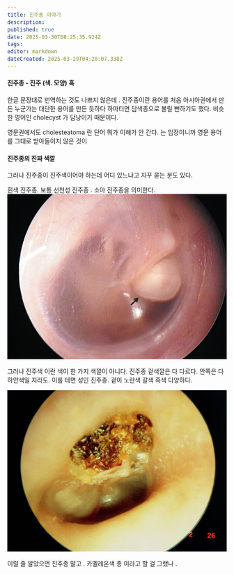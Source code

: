```yaml
---
title: 진주종 이야기
description: 
published: true
date: 2025-03-30T08:25:35.924Z
tags: 
editor: markdown
dateCreated: 2025-03-29T04:28:07.338Z
---
```


#### 진주종 - 진주 (색. 모양) 혹 

한글 문장대로 번역하는 것도 나쁘지 않은데 .
진주종이란 용어를 처음 아시아권에서 만든 누군가는 대단한 용어를 만든 듯하다
하마터면 담색종으로 불릴  뻔하기도 했다. 
비슷한 영어인 cholecyst 가 담낭이기 때문이다. 

영문권에서도   cholesteatoma 란 단어 뭐가 이해가 안 간다. 는 입장이니까 영문 용어를 그대로 받아들이지 않은 것이 



#### 진주종의 진짜 색깔 

그러나 진주종이 진주색이어야 하는데 어디 있느냐고 자꾸 묻는 분도 있다. 

흰색 진주종. 보통 선천성 진주종 . 소아 진주종을 의미한다. 
![nejmicm0911270_f1.jpg](/image/nejmicm0911270_f1.jpg)

<p>


그러나 진주색 이란 색이 한 가지 색깔이 아니다. 진주종 겉색깔은 다 다르다. 안쪽은 다 하얀색일 지라도. 
이를 테면  성인 진주종. 겉이 노란색 갈색 흑색 다양하다. 

![black_yellow_-cholesteatoma-in-.jpg](/image/black_yellow_-cholesteatoma-in-.jpg)

 이럴 줄 알았으면 진주종 말고 . 카멜레온색 종 이라고 할 걸 그랬나 . 




